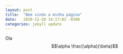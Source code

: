 ```yaml
---
layout: post
title:  "Bem vindo a minha página"
date:   2020-12-20 14:17:02 -0300
categories: jekyll update
---
```

Ola
$$\alpha \frac{\alpha}{\beta}$$
